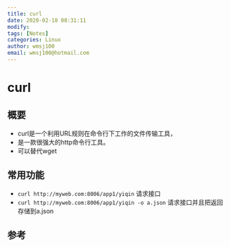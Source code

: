 ```yaml
---
title: curl
date: 2020-02-18 08:31:11
modify: 
tags: [Notes]
categories: Linux
author: wmsj100
email: wmsj100@hotmail.com
---
```


# curl

## 概要

- curl是一个利用URL规则在命令行下工作的文件传输工具，
- 是一款很强大的http命令行工具。
- 可以替代wget

## 常用功能

- `curl http://myweb.com:8006/app1/yiqin`  请求接口
- `curl http://myweb.com:8006/app1/yiqin -o a.json` 请求接口并且把返回存储到a.json

## 参考


